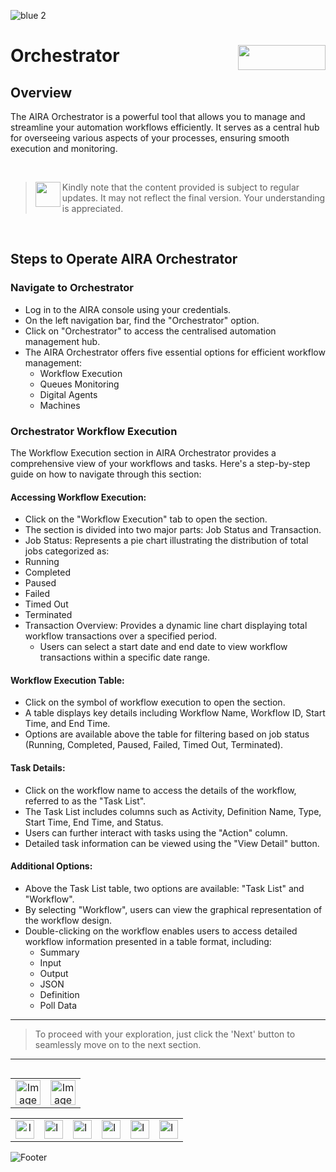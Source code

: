 ![blue 2](https://github.com/airacommunity/AIRA-User-Guide/assets/153823636/d8d04150-3b32-4b48-8485-07dc3c67fbaa)
# Orchestrator <img align="right" width="140" height="40" src="https://github.com/airacommunity/AIRA-User-Guide-Images/blob/main/ARIA%20Logo%202.png?raw=true">

## Overview

The AIRA Orchestrator is a powerful tool that allows you to manage and streamline your automation workflows efficiently. It serves as a central hub for overseeing various aspects of your processes, ensuring smooth execution and monitoring.

<br>

> <img align="left" width="40" height="40" src="https://github.com/airacommunity/AIRA-User-Guide-Images/blob/main/Icon-Warning.png?raw=true"> Kindly note that the content provided is subject to regular updates. It may not reflect the final version. Your understanding is appreciated.

<br>

## Steps to Operate AIRA Orchestrator

### Navigate to Orchestrator
- Log in to the AIRA console using your credentials.
- On the left navigation bar, find the "Orchestrator" option.
- Click on "Orchestrator" to access the centralised automation management hub.
- The AIRA Orchestrator offers five essential options for efficient workflow management:
  - Workflow Execution
  - Queues Monitoring
  - Digital Agents
  - Machines

### Orchestrator Workflow Execution

The Workflow Execution section in AIRA Orchestrator provides a comprehensive view of your workflows and tasks. Here's a step-by-step guide on how to navigate through this section:

#### Accessing Workflow Execution:

- Click on the "Workflow Execution" tab to open the section.
- The section is divided into two major parts: Job Status and Transaction.
-  Job Status: Represents a pie chart illustrating the distribution of total jobs categorized as:
  - Running
  - Completed
  - Paused
  - Failed
  - Timed Out
  - Terminated
- Transaction Overview: Provides a dynamic line chart displaying total workflow transactions over a specified period.
  - Users can select a start date and end date to view workflow transactions within a specific date range.

#### Workflow Execution Table:

- Click on the symbol of workflow execution to open the section.
- A table displays key details including Workflow Name, Workflow ID, Start Time, and End Time.
- Options are available above the table for filtering based on job status (Running, Completed, Paused, Failed, Timed Out, Terminated).

#### Task Details:

- Click on the workflow name to access the details of the workflow, referred to as the "Task List".
- The Task List includes columns such as Activity, Definition Name, Type, Start Time, End Time, and Status.
- Users can further interact with tasks using the "Action" column.
- Detailed task information can be viewed using the "View Detail" button.

#### Additional Options:

- Above the Task List table, two options are available: "Task List" and "Workflow".
- By selecting "Workflow", users can view the graphical representation of the workflow design.
- Double-clicking on the workflow enables users to access detailed workflow information presented in a table format, including:
  - Summary
  - Input
  - Output
  - JSON
  - Definition
  - Poll Data

----

> To proceed with your exploration, just click the 'Next' button to seamlessly move on to the next section.

----

<table align="right" border="0">
    <tr>
      <td align="center"><a href="https://github.com/airacommunity/AIRA-User-Guide/blob/main/A.%20Introduction%20to%20AIRA%20User%20Guide.md"><img src="https://github.com/airacommunity/AIRA-User-Guide-Images/blob/main/icon-previous.png" alt="Image 5" width="40" height="40"></a></td>
      <td align="center"><a href="https://github.com/airacommunity/AIRA-User-Guide/blob/main/C.%20Introduction%20to%20AIRA%20Installation.md"><img src="https://github.com/airacommunity/AIRA-User-Guide-Images/blob/main/icon-next.png" alt="Image 5" width="40" height="40"></a></td>
    </tr>
</table>

<br>
<br>
<br>

<table border="0" align="center">
  <tr>
    <td align="center"><a href="https://aira.fr/"><img src="https://github.com/airacommunity/AIRA-User-Guide-Images/blob/main/icon-website.png?raw=true" alt="Image 5" width="30" height="30"></a></td>
    <td><a href="https://www.linkedin.com/company/aira-rpa/"><img src="https://github.com/airacommunity/AIRA-User-Guide-Images/blob/main/icon%20-%20linkedin.png?raw=true" alt="Image 1" width="30" height="30"></a></td>
    <td><a href="https://www.instagram.com/connect_aira/"><img src="https://github.com/airacommunity/AIRA-User-Guide-Images/blob/main/icon-instagram.png?raw=true" alt="Image 2" width="30" height="30"></a></td>
    <td><a href="https://www.youtube.com/channel/UCHHCcwQrx-_19sAhu-2R4ww"><img src="https://github.com/airacommunity/AIRA-User-Guide-Images/blob/main/icon%20-%20youtube.png?raw=true" alt="Image 3" width="30" height="30"></a></td>
    <td><a href="https://twitter.com/Aira_RPA"><img src="https://github.com/airacommunity/AIRA-User-Guide-Images/blob/main/icon%20-%20twitter.png?raw=true" alt="Image 4" width="30" height="30"></a></td>
    <td><a href="mailto:connect@aira.fr"><img src="https://github.com/airacommunity/AIRA-User-Guide-Images/blob/main/icon%20-%20gmail.png?raw=true" alt="Image 6" width="30" height="30"></a></td>
  </tr>
</table>


![Footer](https://github.com/airacommunity/AIRA-User-Guide/assets/153823636/6bb25f04-ad9c-476c-b653-c3c1dac1a868)
